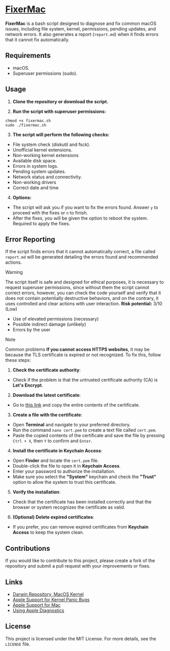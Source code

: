 # [FixerMac](https://raw.githubusercontent.com/S3RGI09/imagenes/refs/heads/main/pixelcut-export%20(2).png?token=GHSAT0AAAAAAC34LOKA66C7KYY3MRKD3LGYZ3JYL4Q)

**FixerMac** is a bash script designed to diagnose and fix common macOS issues, including file system, kernel, permissions, pending updates, and network errors. It also generates a report (`report.md`) when it finds errors that it cannot fix automatically.

## Requirements

- macOS.
- Superuser permissions (sudo).

 ## Usage

1. **Clone the repository or download the script.**

2. **Run the script with superuser permissions:**
```
chmod +x fixermac.sh
sudo ./fixermac.sh
```

3. **The script will perform the following checks:**
- File system check (diskutil and fsck).
- Unofficial kernel extensions.
- Non-working kernel extensions
- Available disk space.
- Errors in system logs.
- Pending system updates.
- Network status and connectivity.
- Non-working drivers
- Correct date and time

4. **Options:**
- The script will ask you if you want to fix the errors found. Answer `y` to proceed with the fixes or `n` to finish.
- After the fixes, you will be given the option to reboot the system. Required to apply the fixes.

 ## Error Reporting

If the script finds errors that it cannot automatically correct, a file called `report.md` will be generated detailing the errors found and recommended actions.

>[!warning]
>The script itself is safe and designed for ethical purposes, it is necessary to request superuser permissions, since without them the script cannot correct errors, however, you can check the code yourself and verify that it does not contain potentially destructive behaviors, and on the contrary, it uses controlled and clear actions with user interaction.
>**Risk potential:** 3/10 (Low)
>- Use of elevated permissions (necessary)
>- Possible indirect damage (unlikely)
>- Errors by the user

>[!note]
>Common problems
>**If you cannot access HTTPS websites**, it may be because the TLS certificate is expired or not recognized.  To fix this, follow these steps:
>1. **Check the certificate authority**:
>- Check if the problem is that the untrusted certificate authority (CA) is **Let's Encrypt**.
>2. **Download the latest certificate**:
>- Go to [this link](https://letsencrypt.org/certs/isrgrootx1.txt) and copy the entire contents of the certificate.
>3. **Create a file with the certificate**:
>- Open **Terminal** and navigate to your preferred directory.
>- Run the command `nano cert.pem` to create a text file called `cert.pem`.
>- Paste the copied contents of the certificate and save the file by pressing `Ctrl + X`, then `Y` to confirm and `Enter`.
>4. **Install the certificate in Keychain Access**:
>- Open **Finder** and locate the `cert.pem` file.
>- Double-click the file to open it in **Keychain Access**.
>- Enter your password to authorize the installation.
>- Make sure you select the **"System"** keychain and check the **"Trust"** option to allow the system to trust this certificate.
>5. **Verify the installation**:
>- Check that the certificate has been installed correctly and that the browser or system recognizes the certificate as valid.
>6. **(Optional) Delete expired certificates**:
>- If you prefer, you can remove expired certificates from **Keychain Access** to keep the system clean.

## Contributions

If you would like to contribute to this project, please create a fork of the repository and submit a pull request with your improvements or fixes.

 ## Links
- [Darwin Repository, MacOS Kernel](https://github.com/apple/darwin-xnu)
- [Apple Support for Kernel Panic Bugs](https://support.apple.com/en-lamr/guide/mac-help/mchlp2890/mac)
- [Apple Support for Mac](https://support.apple.com/en-us/mac)
- [Using Apple Diagnostics](https://support.apple.com/en-us/102550)

## License

This project is licensed under the MIT License. For more details, see the `LICENSE` file.
